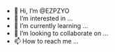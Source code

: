 - 👋 Hi, I’m @EZPZYO
- 👀 I’m interested in ...
- 🌱 I’m currently learning ...
- 💞️ I’m looking to collaborate on ...
- 📫 How to reach me ...

<!---
EZPZYO/EZPZYO is a ✨ special ✨ repository because its `README.md` (this file) appears on your GitHub profile.
You can click the Preview link to take a look at your changes.
--->
